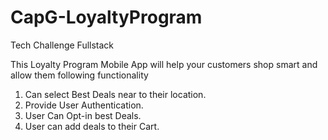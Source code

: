 # CapG-LoyaltyProgram
Tech Challenge Fullstack


This Loyalty Program Mobile App will help your customers shop smart and allow them following functionality
1. Can select Best Deals near to their location.
2. Provide User Authentication.
3. User Can Opt-in best Deals.
4. User can add deals to their Cart.
